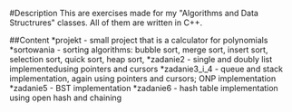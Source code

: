 #Description
This are exercises made for my "Algorithms and Data Structrures" classes. All of them are written in C++.

##Content
*projekt - small project that is a calculator for polynomials
*sortowania - sorting algorithms: bubble sort, merge sort, insert sort, selection sort, quick sort, heap sort,
*zadanie2 - single and doubly list implementedusing pointers and cursors
*zadanie3_i_4 - queue and stack implementation, again using pointers and cursors; ONP implementation
*zadanie5 - BST implementation
*zadanie6 - hash table implementation using open hash and chaining